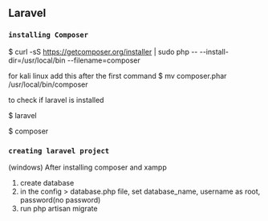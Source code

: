 ## Laravel
### `installing Composer`
$ curl -sS https://getcomposer.org/installer | sudo php -- --install-dir=/usr/local/bin --filename=composer

for kali linux  add this after the first command
$ mv composer.phar /usr/local/bin/composer

to check if laravel is installed

$ laravel

$ composer



### `creating laravel project`
(windows)
After installing composer and xampp
1. create database
2. in the config > database.php file, set database_name, username as root, password(no password)
3. run php artisan migrate



